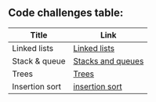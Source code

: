## Code challenges table:

Title           |         Link
----------------|----------------------
Linked lists    | [Linked lists](linked_list/README.md)
Stack & queue   | [Stacks and queues](stack_and_queues/README.md)
Trees           | [Trees](trees/README.md)
Insertion sort  | [insertion sort](insertion_sort/BLOG.md)
